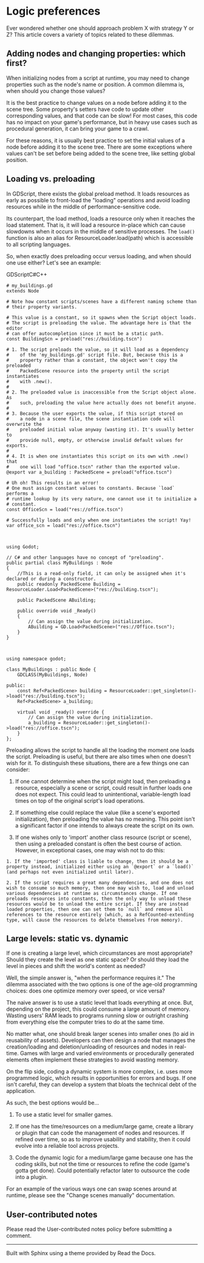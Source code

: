 # Logic preferences

Ever wondered whether one should approach problem X with strategy Y or Z? This
article covers a variety of topics related to these dilemmas.

## Adding nodes and changing properties: which first?

When initializing nodes from a script at runtime, you may need to change
properties such as the node's name or position. A common dilemma is, when
should you change those values?

It is the best practice to change values on a node before adding it to the
scene tree. Some property's setters have code to update other corresponding
values, and that code can be slow! For most cases, this code has no impact on
your game's performance, but in heavy use cases such as procedural generation,
it can bring your game to a crawl.

For these reasons, it is usually best practice to set the initial values of a
node before adding it to the scene tree. There are some exceptions where
values can't be set before being added to the scene tree, like setting global
position.

## Loading vs. preloading

In GDScript, there exists the global preload method. It loads resources as
early as possible to front-load the "loading" operations and avoid loading
resources while in the middle of performance-sensitive code.

Its counterpart, the load method, loads a resource only when it reaches the
load statement. That is, it will load a resource in-place which can cause
slowdowns when it occurs in the middle of sensitive processes. The `load()`
function is also an alias for ResourceLoader.load(path) which is accessible to
all scripting languages.

So, when exactly does preloading occur versus loading, and when should one use
either? Let's see an example:

GDScriptC#C++

    
    
    # my_buildings.gd
    extends Node
    
    # Note how constant scripts/scenes have a different naming scheme than
    # their property variants.
    
    # This value is a constant, so it spawns when the Script object loads.
    # The script is preloading the value. The advantage here is that the editor
    # can offer autocompletion since it must be a static path.
    const BuildingScn = preload("res://building.tscn")
    
    # 1. The script preloads the value, so it will load as a dependency
    #    of the 'my_buildings.gd' script file. But, because this is a
    #    property rather than a constant, the object won't copy the preloaded
    #    PackedScene resource into the property until the script instantiates
    #    with .new().
    #
    # 2. The preloaded value is inaccessible from the Script object alone. As
    #    such, preloading the value here actually does not benefit anyone.
    #
    # 3. Because the user exports the value, if this script stored on
    #    a node in a scene file, the scene instantiation code will overwrite the
    #    preloaded initial value anyway (wasting it). It's usually better to
    #    provide null, empty, or otherwise invalid default values for exports.
    #
    # 4. It is when one instantiates this script on its own with .new() that
    #    one will load "office.tscn" rather than the exported value.
    @export var a_building : PackedScene = preload("office.tscn")
    
    # Uh oh! This results in an error!
    # One must assign constant values to constants. Because `load` performs a
    # runtime lookup by its very nature, one cannot use it to initialize a
    # constant.
    const OfficeScn = load("res://office.tscn")
    
    # Successfully loads and only when one instantiates the script! Yay!
    var office_scn = load("res://office.tscn")
    
    
    
    using Godot;
    
    // C# and other languages have no concept of "preloading".
    public partial class MyBuildings : Node
    {
        //This is a read-only field, it can only be assigned when it's declared or during a constructor.
        public readonly PackedScene Building = ResourceLoader.Load<PackedScene>("res://building.tscn");
    
        public PackedScene ABuilding;
    
        public override void _Ready()
        {
            // Can assign the value during initialization.
            ABuilding = GD.Load<PackedScene>("res://Office.tscn");
        }
    }
    
    
    
    using namespace godot;
    
    class MyBuildings : public Node {
        GDCLASS(MyBuildings, Node)
    
    public:
        const Ref<PackedScene> building = ResourceLoader::get_singleton()->load("res://building.tscn");
        Ref<PackedScene> a_building;
    
        virtual void _ready() override {
            // Can assign the value during initialization.
            a_building = ResourceLoader::get_singleton()->load("res://office.tscn");
        }
    };
    

Preloading allows the script to handle all the loading the moment one loads
the script. Preloading is useful, but there are also times when one doesn't
wish for it. To distinguish these situations, there are a few things one can
consider:

  1. If one cannot determine when the script might load, then preloading a resource, especially a scene or script, could result in further loads one does not expect. This could lead to unintentional, variable-length load times on top of the original script's load operations.

  2. If something else could replace the value (like a scene's exported initialization), then preloading the value has no meaning. This point isn't a significant factor if one intends to always create the script on its own.

  3. If one wishes only to 'import' another class resource (script or scene), then using a preloaded constant is often the best course of action. However, in exceptional cases, one may wish not to do this:

    1. If the 'imported' class is liable to change, then it should be a property instead, initialized either using an `@export` or a `load()` (and perhaps not even initialized until later).

    2. If the script requires a great many dependencies, and one does not wish to consume so much memory, then one may wish to, load and unload various dependencies at runtime as circumstances change. If one preloads resources into constants, then the only way to unload these resources would be to unload the entire script. If they are instead loaded properties, then one can set them to `null` and remove all references to the resource entirely (which, as a RefCounted-extending type, will cause the resources to delete themselves from memory).

## Large levels: static vs. dynamic

If one is creating a large level, which circumstances are most appropriate?
Should they create the level as one static space? Or should they load the
level in pieces and shift the world's content as needed?

Well, the simple answer is, "when the performance requires it." The dilemma
associated with the two options is one of the age-old programming choices:
does one optimize memory over speed, or vice versa?

The naive answer is to use a static level that loads everything at once. But,
depending on the project, this could consume a large amount of memory. Wasting
users' RAM leads to programs running slow or outright crashing from everything
else the computer tries to do at the same time.

No matter what, one should break larger scenes into smaller ones (to aid in
reusability of assets). Developers can then design a node that manages the
creation/loading and deletion/unloading of resources and nodes in real-time.
Games with large and varied environments or procedurally generated elements
often implement these strategies to avoid wasting memory.

On the flip side, coding a dynamic system is more complex, i.e. uses more
programmed logic, which results in opportunities for errors and bugs. If one
isn't careful, they can develop a system that bloats the technical debt of the
application.

As such, the best options would be...

  1. To use a static level for smaller games.

  2. If one has the time/resources on a medium/large game, create a library or plugin that can code the management of nodes and resources. If refined over time, so as to improve usability and stability, then it could evolve into a reliable tool across projects.

  3. Code the dynamic logic for a medium/large game because one has the coding skills, but not the time or resources to refine the code (game's gotta get done). Could potentially refactor later to outsource the code into a plugin.

For an example of the various ways one can swap scenes around at runtime,
please see the "Change scenes manually" documentation.

## User-contributed notes

Please read the User-contributed notes policy before submitting a comment.

* * *

Built with Sphinx using a theme provided by Read the Docs.

